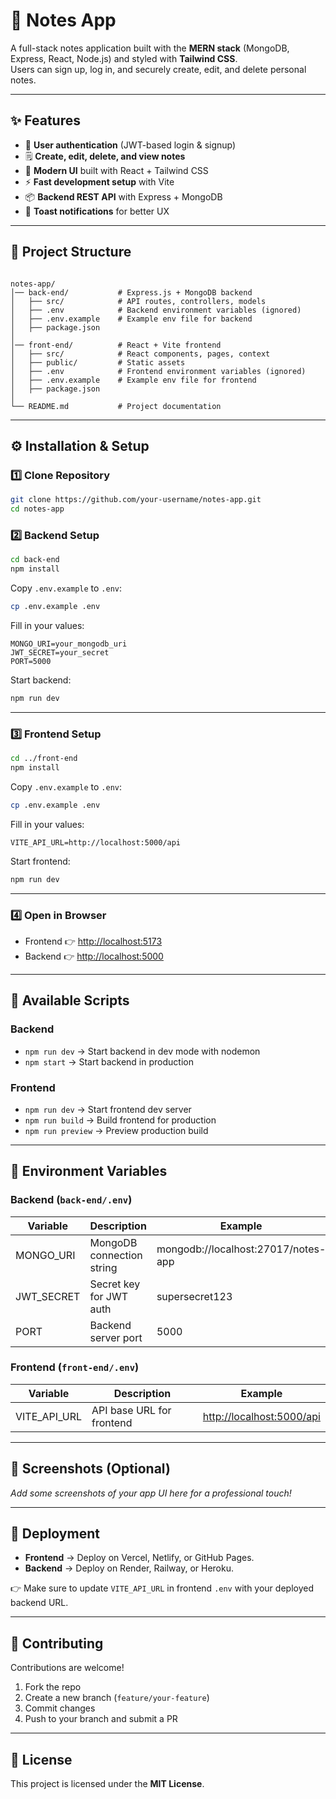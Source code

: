 # 📝 Notes App

A full-stack notes application built with the **MERN stack** (MongoDB, Express, React, Node.js) and styled with **Tailwind CSS**.  
Users can sign up, log in, and securely create, edit, and delete personal notes.

---

## ✨ Features
- 🔐 **User authentication** (JWT-based login & signup)  
- 🗒️ **Create, edit, delete, and view notes**  
- 🎨 **Modern UI** built with React + Tailwind CSS  
- ⚡ **Fast development setup** with Vite  
- 📦 **Backend REST API** with Express + MongoDB  
- 🔔 **Toast notifications** for better UX  

---

## 📂 Project Structure
```

notes-app/
│── back-end/           # Express.js + MongoDB backend
│   ├── src/            # API routes, controllers, models
│   ├── .env            # Backend environment variables (ignored)
│   ├── .env.example    # Example env file for backend
│   ├── package.json
│
│── front-end/          # React + Vite frontend
│   ├── src/            # React components, pages, context
│   ├── public/         # Static assets
│   ├── .env            # Frontend environment variables (ignored)
│   ├── .env.example    # Example env file for frontend
│   ├── package.json
│
└── README.md           # Project documentation

````

---

## ⚙️ Installation & Setup

### 1️⃣ Clone Repository
```bash
git clone https://github.com/your-username/notes-app.git
cd notes-app
````

### 2️⃣ Backend Setup

```bash
cd back-end
npm install
```

Copy `.env.example` to `.env`:

```bash
cp .env.example .env
```

Fill in your values:

```env
MONGO_URI=your_mongodb_uri
JWT_SECRET=your_secret
PORT=5000
```

Start backend:

```bash
npm run dev
```

---

### 3️⃣ Frontend Setup

```bash
cd ../front-end
npm install
```

Copy `.env.example` to `.env`:

```bash
cp .env.example .env
```

Fill in your values:

```env
VITE_API_URL=http://localhost:5000/api
```

Start frontend:

```bash
npm run dev
```

---

### 4️⃣ Open in Browser

* Frontend 👉 [http://localhost:5173](http://localhost:5173)
* Backend 👉 [http://localhost:5000](http://localhost:5000)

---

## 📜 Available Scripts

### Backend

* `npm run dev` → Start backend in dev mode with nodemon
* `npm start` → Start backend in production

### Frontend

* `npm run dev` → Start frontend dev server
* `npm run build` → Build frontend for production
* `npm run preview` → Preview production build

---

## 🔑 Environment Variables

### Backend (`back-end/.env`)

| Variable    | Description               | Example                             |
| ----------- | ------------------------- | ----------------------------------- |
| MONGO\_URI  | MongoDB connection string | mongodb://localhost:27017/notes-app |
| JWT\_SECRET | Secret key for JWT auth   | supersecret123                      |
| PORT        | Backend server port       | 5000                                |

### Frontend (`front-end/.env`)

| Variable       | Description               | Example                                                |
| -------------- | ------------------------- | ------------------------------------------------------ |
| VITE\_API\_URL | API base URL for frontend | [http://localhost:5000/api](http://localhost:5000/api) |

---

## 📸 Screenshots (Optional)

*Add some screenshots of your app UI here for a professional touch!*

---

## 🚀 Deployment

* **Frontend** → Deploy on Vercel, Netlify, or GitHub Pages.
* **Backend** → Deploy on Render, Railway, or Heroku.

👉 Make sure to update `VITE_API_URL` in frontend `.env` with your deployed backend URL.

---

## 🤝 Contributing

Contributions are welcome!

1. Fork the repo
2. Create a new branch (`feature/your-feature`)
3. Commit changes
4. Push to your branch and submit a PR

---

## 📜 License

This project is licensed under the **MIT License**.
